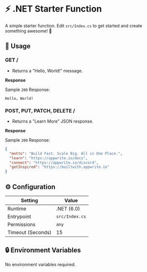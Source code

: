 # ⚡ .NET Starter Function

A simple starter function. Edit `src/Index.cs` to get started and create something awesome! 🚀

## 🧰 Usage

### GET /

- Returns a "Hello, World!" message.

**Response**

Sample `200` Response:

```text
Hello, World!
```

### POST, PUT, PATCH, DELETE /

- Returns a "Learn More" JSON response.

**Response**

Sample `200` Response:

```json
{
  "motto": "Build Fast. Scale Big. All in One Place.",
  "learn": "https://appwrite.io/docs",
  "connect": "https://appwrite.io/discord",
  "getInspired": "https://builtwith.appwrite.io"
}
```

## ⚙️ Configuration

| Setting           | Value          |
|-------------------|----------------|
| Runtime           | .NET (6.0)     |
| Entrypoint        | `src/Index.cs` |
| Permissions       | `any`          |
| Timeout (Seconds) | 15             |

## 🔒 Environment Variables

No environment variables required.

